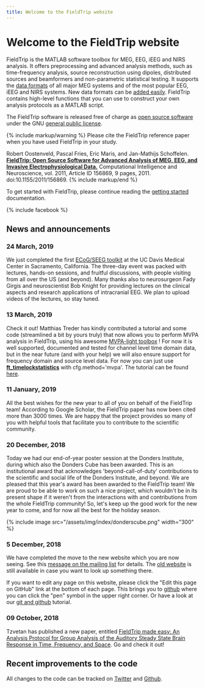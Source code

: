 ```yaml
---
title: Welcome to the FieldTrip website
---
```


# Welcome to the FieldTrip website

FieldTrip is the MATLAB software toolbox for MEG, EEG, iEEG and NIRS analysis. It offers preprocessing and advanced analysis methods, such as time-frequency analysis, source reconstruction using dipoles, distributed sources and beamformers and non-parametric statistical testing. It supports the [data formats](/faq/dataformat) of all major MEG systems and of the most popular EEG, iEEG and NIRS systems. New data formats can be [added easily](/faq/how_can_i_import_my_own_dataformat). FieldTrip contains high-level functions that you can use to construct your own analysis protocols as a MATLAB script.

The FieldTrip software is released free of charge as [open source software](http://en.wikipedia.org/wiki/Open_source) under the GNU [general public license](http://www.gnu.org/copyleft/gpl.html).

{% include markup/warning %}
Please cite the FieldTrip reference paper when you have used FieldTrip in your study.

Robert Oostenveld, Pascal Fries, Eric Maris, and Jan-Mathijs Schoffelen. **[FieldTrip: Open Source Software for Advanced Analysis of MEG, EEG, and Invasive Electrophysiological Data.](http://www.hindawi.com/journals/cin/2011/156869)** Computational Intelligence and Neuroscience, vol. 2011, Article ID 156869, 9 pages, 2011. doi:10.1155/2011/156869.
{% include markup/end %}

To get started with FieldTrip, please continue reading the [getting started](/getting_started) documentation.

{% include facebook %}

## News and announcements

### 24 March, 2019

We just completed the first [ECoG/SEEG toolkit](http://www.fieldtriptoolbox.org/workshop/davis2019/) at the UC Davis Medical Center in Sacramento, California. The three-day event was packed with lectures, hands-on sessions, and fruitful discussions, with people visiting from all over the US (and beyond). Many thanks also to neurosurgeon Fady Girgis and neuroscientist Bob Knight for providing lectures on the clinical aspects and research applications of intracranial EEG. We plan to upload videos of the lectures, so stay tuned.

### 13 March, 2019

Check it out! Matthias Treder has kindly contributed a tutorial and some code (streamlined a bit by yours truly) that now allows you to perform MVPA analysis in FieldTrip, using his awesome [MVPA-light toolbox](https://github.com/treder/MVPA-Light) ! For now it is well supported, documented and tested for channel level time domain data, but in the near future (and with your help) we will also ensure support for frequency domain and source level data. For now you can just use **[ft_timelockstatistics](/reference/ft_timelockstatistics)** with cfg.method='mvpa'. The tutorial can be found [here](/tutorial/mvpa_light).

### 11 January, 2019

All the best wishes for the new year to all of you on behalf of the FieldTrip team! According to Google Scholar, the FieldTrip paper has now been cited more than 3000 times. We are happy that the project provides so many of you with helpful tools that facilitate you to contribute to the scientific community.

### 20 December, 2018

Today we had our end-of-year poster session at the Donders Institute, during which also the Donders Cube has been awarded. This is an institutional award that acknowledges 'beyond-call-of-duty' contributions to the scientific and social life of the Donders Institute, and beyond. We are pleased that this year's award has been awarded to the FieldTrip team! We are proud to be able to work on such a nice project, which wouldn't be in its present shape if it weren't from the interactions with and contributions from the whole FieldTrip community! So, let's keep up the good work for the new year to come, and for now all the best for the holiday season.

{% include image src="/assets/img/index/donderscube.png" width="300" %}

### 5 December, 2018

We have completed the move to the new website which you are now seeing. See this [message on the mailing list](https://mailman.science.ru.nl/pipermail/fieldtrip/2018-December/012579.html) for details. The [old website](http://old.fieldtriptoolbox.org) is still available in case you want to look up something there.

If you want to edit any page on this website, please click the "Edit this page on GitHub" link at the bottom of each page. This brings you to [github](https://github.com/fieldtrip/website) where you can click the "pen" symbol in the upper right corner. Or have a look at our [git and github](/development/git/) tutorial.

### 09 October, 2018

Tzvetan has published a new paper, entitled [FieldTrip made easy: An Analysis Protocol for Group Analysis of the Auditory Steady State Brain Response in Time, Frequency, and Space](https://www.frontiersin.org/articles/10.3389/fnins.2018.00711/full). Go and check it out!

## Recent improvements to the code

All changes to the code can be tracked on [Twitter](http://twitter.com/fieldtriptoolbx) and [Github](/development/git).
